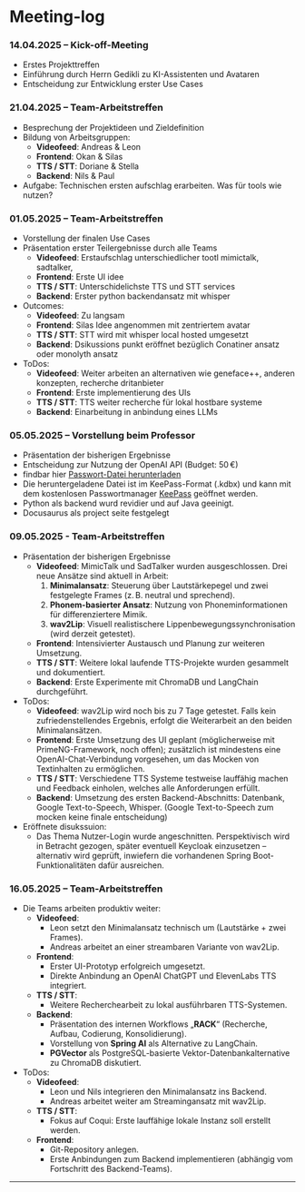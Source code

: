 # Meeting-log

### 14.04.2025 – Kick-off-Meeting
- Erstes Projekttreffen
- Einführung durch Herrn Gedikli zu KI-Assistenten und Avataren
- Entscheidung zur Entwicklung erster Use Cases

### 21.04.2025 – Team-Arbeitstreffen
- Besprechung der Projektideen und Zieldefinition
- Bildung von Arbeitsgruppen:
  - **Videofeed**: Andreas & Leon  
  - **Frontend**: Okan & Silas  
  - **TTS / STT**: Doriane & Stella  
  - **Backend**: Nils & Paul
- Aufgabe: Technischen ersten aufschlag erarbeiten. Was für tools wie nutzen?

### 01.05.2025 – Team-Arbeitstreffen
- Vorstellung der finalen Use Cases
- Präsentation erster Teilergebnisse durch alle Teams
    - **Videofeed**: Erstaufschlag unterschiedlicher tootl mimictalk, sadtalker, 
    - **Frontend**: Erste UI idee 
    - **TTS / STT**: Unterschidelichste TTS und STT services
    - **Backend**: Erster python backendansatz mit whisper
- Outcomes:
    - **Videofeed**: Zu langsam
    - **Frontend**: Silas Idee angenommen mit zentriertem avatar
    - **TTS / STT**: STT wird mit whisper local hosted umgesetzt
    - **Backend**: Dsikussions punkt eröffnet bezüglich Conatiner ansatz oder monolyth ansatz
- ToDos: 
    - **Videofeed**: Weiter arbeiten an alternativen wie geneface++, anderen konzepten, recherche dritanbieter
    - **Frontend**: Erste implementierung des UIs
    - **TTS / STT**: TTS weiter recherche für lokal hostbare systeme
    - **Backend**: Einarbeitung in anbindung eines LLMs

### 05.05.2025 – Vorstellung beim Professor
- Präsentation der bisherigen Ergebnisse
- Entscheidung zur Nutzung der OpenAI API (Budget: 50 €)
- findbar hier [Passwort-Datei herunterladen](\/downloads\AvatarProjekt.kdbx) 
- Die heruntergeladene Datei ist im KeePass-Format (.kdbx) und kann mit dem kostenlosen Passwortmanager [KeePass](https://keepass.info/download.html) geöffnet werden.
- Python als backend wurd revidier und auf Java geeinigt. 
- Docusaurus als project seite festgelegt

### 09.05.2025 - Team-Arbeitstreffen
- Präsentation der bisherigen Ergebnisse
    - **Videofeed**: MimicTalk und SadTalker wurden ausgeschlossen. Drei neue Ansätze sind aktuell in Arbeit:
        1. **Minimalansatz**: Steuerung über Lautstärkepegel und zwei festgelegte Frames (z. B. neutral und sprechend).
        2. **Phonem-basierter Ansatz**: Nutzung von Phoneminformationen für differenziertere Mimik.
        3. **wav2Lip**: Visuell realistischere Lippenbewegungssynchronisation (wird derzeit getestet).
    - **Frontend**: Intensivierter Austausch und Planung zur weiteren Umsetzung.
    - **TTS / STT**: Weitere lokal laufende TTS-Projekte wurden gesammelt und dokumentiert.
    - **Backend**: Erste Experimente mit ChromaDB und LangChain durchgeführt.
- ToDos: 
    - **Videofeed**: wav2Lip wird noch bis zu 7 Tage getestet. Falls kein zufriedenstellendes Ergebnis, erfolgt die Weiterarbeit an den beiden Minimalansätzen.
    - **Frontend**: Erste Umsetzung des UI geplant (möglicherweise mit PrimeNG-Framework, noch offen); zusätzlich ist mindestens eine OpenAI-Chat-Verbindung vorgesehen, um das Mocken von Textinhalten zu ermöglichen.
    - **TTS / STT**: Verschiedene TTS Systeme testweise lauffähig machen und Feedback einholen, welches alle Anforderungen erfüllt.
    - **Backend**: Umsetzung des ersten Backend-Abschnitts: Datenbank, Google Text-to-Speech, Whisper. (Google Text-to-Speech zum mocken keine finale entscheidung)
- Eröffnete disukssuion:
    - Das Thema Nutzer-Login wurde angeschnitten. Perspektivisch wird in Betracht gezogen, später eventuell Keycloak einzusetzen – alternativ wird geprüft, inwiefern die vorhandenen Spring Boot-Funktionalitäten dafür ausreichen.

### 16.05.2025 – Team-Arbeitstreffen
- Die Teams arbeiten produktiv weiter:
    - **Videofeed**:  
        - Leon setzt den Minimalansatz technisch um (Lautstärke + zwei Frames).  
        - Andreas arbeitet an einer streambaren Variante von wav2Lip.  
    - **Frontend**:  
        - Erster UI-Prototyp erfolgreich umgesetzt.  
        - Direkte Anbindung an OpenAI ChatGPT und ElevenLabs TTS integriert.  
    - **TTS / STT**:  
        - Weitere Recherchearbeit zu lokal ausführbaren TTS-Systemen.  
    - **Backend**:  
        - Präsentation des internen Workflows „**RACK**“ (Recherche, Aufbau, Codierung, Konsolidierung).  
        - Vorstellung von **Spring AI** als Alternative zu LangChain.  
        - **PGVector** als PostgreSQL-basierte Vektor-Datenbankalternative zu ChromaDB diskutiert.  
- ToDos:
    - **Videofeed**:  
        - Leon und Nils integrieren den Minimalansatz ins Backend.  
        - Andreas arbeitet weiter am Streamingansatz mit wav2Lip.  
    - **TTS / STT**:  
        - Fokus auf Coqui: Erste lauffähige lokale Instanz soll erstellt werden.  
    - **Frontend**:  
        - Git-Repository anlegen.  
        - Erste Anbindungen zum Backend implementieren (abhängig vom Fortschritt des Backend-Teams).  


---
